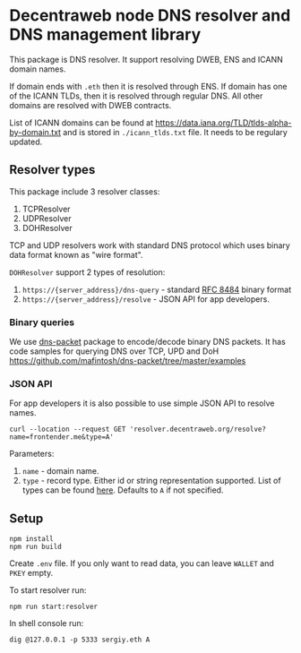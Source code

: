 # Decentraweb node DNS resolver and DNS management library
This package is DNS resolver. It support resolving DWEB, ENS and ICANN domain names.

If domain ends with `.eth` then it is resolved through ENS. If domain has 
one of the ICANN TLDs, then it is resolved through regular DNS. All other domains are resolved
with DWEB contracts.

List of ICANN domains can be found at https://data.iana.org/TLD/tlds-alpha-by-domain.txt and is 
stored in `./icann_tlds.txt` file. It needs to be regulary updated.

## Resolver types
This package include 3 resolver classes:
1. TCPResolver
2. UDPResolver
3. DOHResolver

TCP and UDP resolvers work with standard DNS protocol which uses binary data format known as 
"wire format". 

`DOHResolver` support 2 types of resolution:
1. `https://{server_address}/dns-query` - standard [RFC 8484](https://datatracker.ietf.org/doc/html/rfc8484) binary format
2. `https://{server_address}/resolve` - JSON API for app developers.

### Binary queries
We use [dns-packet](https://www.npmjs.com/package/dns-packet) package to encode/decode binary DNS packets. It has code
samples for querying DNS over TCP, UPD and DoH https://github.com/mafintosh/dns-packet/tree/master/examples

### JSON API
For app developers it is also possible to use simple JSON API to resolve names.

```shell
curl --location --request GET 'resolver.decentraweb.org/resolve?name=frontender.me&type=A'
```

Parameters:
1. `name` - domain name.
2. `type` - record type. Either id or string representation supported. List of types can be found [here](https://en.wikipedia.org/wiki/List_of_DNS_record_types).
Defaults to `A` if not specified.


## Setup
```shell
npm install
npm run build
```
Create `.env` file. If you only want to read data, you can leave `WALLET` and `PKEY` empty.

To start resolver run:
```shell
npm run start:resolver 
```
In shell console run:
```shell
dig @127.0.0.1 -p 5333 sergiy.eth A
```


